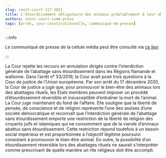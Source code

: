 ```yaml
---   
slug: const-court-117-2021
title: L’étourdissement obligatoire des animaux préalablement à leur abattage dans les Régions flamande et wallonne ne viole pas la Constitution
authors: const-court-comm-press
tags: [arrêt, cour-constitutionnelle, communiqué-de-presse]
---
```


:::info

Le communiqué de presse de la cellule média peut être consulté via [ce lien](https://www.const-court.be/public/f/2021/2021-117f-info.pdf) 

:::

La Cour rejette les recours en annulation dirigés contre l’interdiction générale de l’abattage sans étourdissement dans les Régions flamande et wallonne. Dans l’arrêt n° 53/2019, la Cour avait posé trois questions à la Cour de justice de l’Union européenne. Par son arrêt du 17 décembre 2020, la Cour de justice a jugé que, pour promouvoir le bien-être des animaux lors des abattages rituels, les États membres peuvent imposer un procédé d’étourdissement réversible et insusceptible d’entraîner la mort de l’animal. La Cour juge maintenant du fond de l’affaire. Elle souligne que la liberté de pensée, de conscience et de religion représente l’une des assises d’une société démocratique et reconnaît que l’interdiction générale de l’abattage sans étourdissement emporte une restriction de la liberté de religion des croyants juifs et islamiques qui ne consomment que de la viande d’animaux abattus sans étourdissement. Cette restriction répond toutefois à un besoin social impérieux et est proportionnée à l’objectif légitime poursuivi consistant à promouvoir le bien-être animal. En outre, la possibilité d’un étourdissement réversible lors des abattages rituels ne saurait s’interpréter comme prescrivant de quelle manière un rite religieux doit être accompli.
